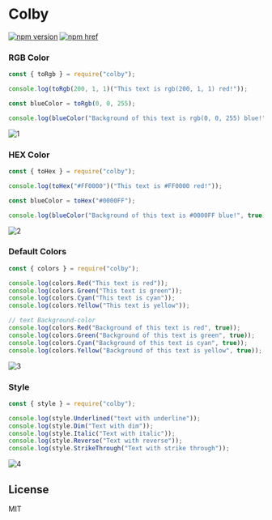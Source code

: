 # Colby

[![npm version][npm-version-src]][npm-version-href]
[![npm href][standard-js-src]][standard-js-href]

<!-- Refs -->

[standard-js-src]: https://img.shields.io/badge/license-MIT-brightgreen?&style=flat-square
[standard-js-href]: https://github.com/Generalsimus/colby/blob/master/LICENSE
[npm-version-src]: https://img.shields.io/npm/v/colby?&style=flat-square
[npm-version-href]: https://www.npmjs.com/package/colby

### RGB Color

```js
const { toRgb } = require("colby");

console.log(toRgb(200, 1, 1)("This text is rgb(200, 1, 1) red!"));

const blueColor = toRgb(0, 0, 255);

console.log(blueColor("Background of this text is rgb(0, 0, 255) blue!", true));
```
![1](https://user-images.githubusercontent.com/33871030/211204025-c2e3ee05-7ec7-45e9-81b7-0f8209d45d97.png)

### HEX Color

```js
const { toHex } = require("colby");

console.log(toHex("#FF0000")("This text is #FF0000 red!"));

const blueColor = toHex("#0000FF");

console.log(blueColor("Background of this text is #0000FF blue!", true));
```
![2](https://user-images.githubusercontent.com/33871030/211204037-109c0049-d468-42fd-8701-60e50e78708a.png)

### Default Colors

```js
const { colors } = require("colby");

console.log(colors.Red("This text is red"));
console.log(colors.Green("This text is green"));
console.log(colors.Cyan("This text is cyan"));
console.log(colors.Yellow("This text is yellow"));

// text Background-color
console.log(colors.Red("Background of this text is red", true));
console.log(colors.Green("Background of this text is green", true));
console.log(colors.Cyan("Background of this text is cyan", true));
console.log(colors.Yellow("Background of this text is yellow", true));
```
![3](https://user-images.githubusercontent.com/33871030/211204045-721e48f5-05e2-4d09-9cb6-ec8f7db4563b.png)

### Style

```js
const { style } = require("colby");

console.log(style.Underlined("text with underline"));
console.log(style.Dim("Text with dim"));
console.log(style.Italic("Text with italic"));
console.log(style.Reverse("Text with reverse"));
console.log(style.StrikeThrough("Text with strike through"));
```
![4](https://user-images.githubusercontent.com/33871030/211204050-f51554ad-5945-46af-85e0-637c43bafbc2.png)

## License

MIT
